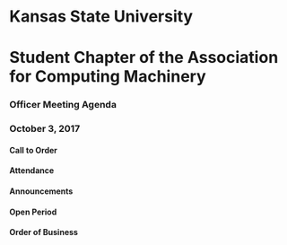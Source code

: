 # Kansas State University
# Student Chapter of the Association for Computing Machinery
### Officer Meeting Agenda
### October 3, 2017


#### Call to Order

#### Attendance

#### Announcements

#### Open Period

#### Order of Business
